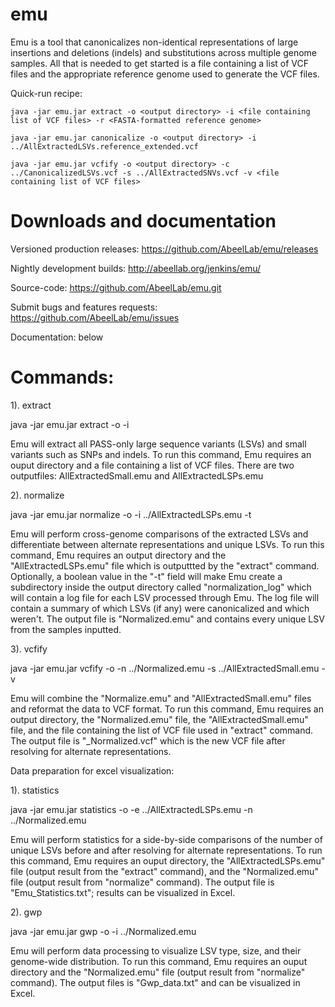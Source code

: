 # emu
Emu is a tool that canonicalizes non-identical representations of large insertions and deletions (indels) and substitutions across multiple genome samples. All that is needed to get started is a file containing a list of VCF files and the appropriate reference genome used to generate the VCF files.

Quick-run recipe:

  `java -jar emu.jar extract -o <output directory> -i <file containing list of VCF files> -r <FASTA-formatted reference genome>`

  `java -jar emu.jar canonicalize -o <output directory> -i ../AllExtractedLSVs.reference_extended.vcf`

  `java -jar emu.jar vcfify -o <output directory> -c ../CanonicalizedLSVs.vcf -s ../AllExtractedSNVs.vcf -v <file containing list of VCF files>`

# Downloads and documentation

Versioned production releases: https://github.com/AbeelLab/emu/releases

Nightly development builds: http://abeellab.org/jenkins/emu/

Source-code: https://github.com/AbeelLab/emu.git

Submit bugs and features requests: https://github.com/AbeelLab/emu/issues

Documentation: below

# Commands:

1). extract

java -jar emu.jar extract -o <output directory> -i <file containing list of VCF files>

Emu will extract all PASS-only large sequence variants (LSVs) and small variants such as SNPs and indels.
To run this command, Emu requires an ouput directory and a file containing a list of VCF files. There are two outputfiles: AllExtractedSmall.emu and AllExtractedLSPs.emu

2). normalize

java -jar emu.jar normalize -o <output directory> -i ../AllExtractedLSPs.emu -t <boolean value>

Emu will perform cross-genome comparisons of the extracted LSVs and differentiate between alternate representations and unique LSVs.
To run this command, Emu requires an output directory and the "AllExtractedLSPs.emu" file which is outputtted by the "extract" command.
Optionally, a boolean value in the "-t" field will make Emu create a subdirectory inside the output directory called "normalization_log" which will contain a log file for each LSV processed through Emu. The log file will contain a summary of which LSVs (if any) were canonicalized and which weren't. 
The output file is "Normalized.emu" and contains every unique LSV from the samples inputted. 

3). vcfify

java -jar emu.jar vcfify -o <output directory> -n ../Normalized.emu -s ../AllExtractedSmall.emu -v <file containing list of VCF files>

Emu will combine the "Normalize.emu" and "AllExtractedSmall.emu" files and reformat the data to VCF format.
To run this command, Emu requires an output directory, the "Normalized.emu" file, the "AllExtractedSmall.emu" file, and the file containing the list of VCF file used in "extract" command.
The output file is "<sample name>_Normalized.vcf" which is the new VCF file after resolving for alternate representations. 

Data preparation for excel visualization:

1). statistics

java -jar emu.jar statistics -o <output directory> -e ../AllExtractedLSPs.emu -n ../Normalized.emu

Emu will perform statistics for a side-by-side comparisons of the number of unique LSVs before and after resolving for alternate representations.
To run this command, Emu requires an ouput directory, the "AllExtractedLSPs.emu" file (output result from the "extract" command), and the "Normalized.emu" file (output result from "normalize" command). The output file is "Emu_Statistics.txt"; results can be visualized in Excel.

2). gwp

java -jar emu.jar gwp -o <output directory> -i ../Normalized.emu

Emu will perform data processing to visualize LSV type, size, and their genome-wide distribution.
To run this command, Emu requires an ouput directory and the "Normalized.emu" file (output result from "normalize" command).
The output files is "Gwp_data.txt" and can be visualized in Excel. 
